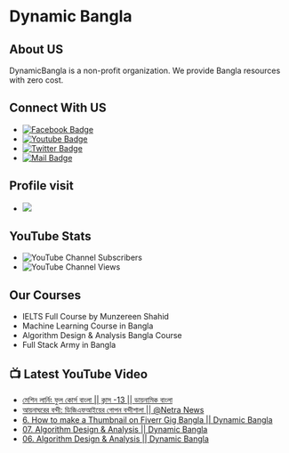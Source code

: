 # Dynamic Bangla 
## About US
DynamicBangla is a non-profit organization. We provide Bangla resources with zero cost. 
## Connect With US
- [![Facebook Badge](https://img.shields.io/badge/Facebook-1877F2?style=for-the-badge&logo=facebook&logoColor=white)](https://www.facebook.com/DynamicLearnerBangla)
- [![Youtube Badge](https://img.shields.io/badge/YouTube-FF0000?style=for-the-badge&logo=youtube&logoColor=white)](https://www.youtube.com/channel/UCoPrqgPJKtJMP0PZCDFjDqA)
- [![Twitter Badge](https://img.shields.io/badge/Twitter-1DA1F2?style=for-the-badge&logo=twitter&logoColor=white)](https://twitter.com/DynamicBangla) 
- [![Mail Badge](https://img.shields.io/badge/Gmail-D14836?style=for-the-badge&logo=gmail&logoColor=white)](mailto:DynamicBangla@yahoo.com)


## Profile visit
- ![](https://komarev.com/ghpvc/?username=DynamicBangla&label=PROFILE+VIEWS)
## YouTube Stats
- ![YouTube Channel Subscribers](https://img.shields.io/youtube/channel/subscribers/UCoPrqgPJKtJMP0PZCDFjDqA?style=social)
- ![YouTube Channel Views](https://img.shields.io/youtube/channel/views/UCoPrqgPJKtJMP0PZCDFjDqA?style=social)
## Our Courses
- IELTS Full Course by Munzereen Shahid
- Machine Learning Course in Bangla
- Algorithm Design & Analysis Bangla Course
- Full Stack Army in Bangla



## 📺 Latest YouTube Video
<!-- BLOG-POST-LIST:START -->
- [মেশিন লার্নিং ফুল কোর্স বাংলা || ক্লাস -13 || ডায়নামিক বাংলা](https://www.youtube.com/watch?v=uBkYJnFLUA4)
- [আয়নাঘরের বন্দী: ডিজিএফআইয়ের গোপন বন্দীশালা || @Netra News](https://www.youtube.com/watch?v=Dj-kq-l_UC4)
- [6. How to make a Thumbnail on Fiverr Gig Bangla || Dynamic Bangla](https://www.youtube.com/watch?v=YFM-pr0m0lc)
- [07. Algorithm Design &amp; Analysis || Dynamic Bangla](https://www.youtube.com/watch?v=LyhQNtmykFI)
- [06. Algorithm Design &amp; Analysis || Dynamic Bangla](https://www.youtube.com/watch?v=YZC8zaTMnPg)
<!-- BLOG-POST-LIST:END -->
